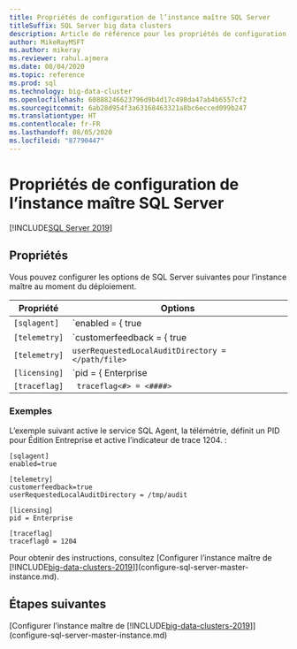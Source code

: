 ```yaml
---
title: Propriétés de configuration de l’instance maître SQL Server
titleSuffix: SQL Server big data clusters
description: Article de référence pour les propriétés de configuration pour une instance maître SQL Server.
author: MikeRayMSFT
ms.author: mikeray
ms.reviewer: rahul.ajmera
ms.date: 08/04/2020
ms.topic: reference
ms.prod: sql
ms.technology: big-data-cluster
ms.openlocfilehash: 60888246623796d9b4d17c498da47ab4b6557cf2
ms.sourcegitcommit: 6ab28d954f3a63168463321a8bc6ecced099b247
ms.translationtype: HT
ms.contentlocale: fr-FR
ms.lasthandoff: 08/05/2020
ms.locfileid: "87790447"
---
```

# <a name="sql-server-master-instance-configuration-properties"></a>Propriétés de configuration de l’instance maître SQL Server

[!INCLUDE[SQL Server 2019](../includes/applies-to-version/sqlserver2019.md)]

## <a name="properties"></a>Propriétés

Vous pouvez configurer les options de SQL Server suivantes pour l’instance maître au moment du déploiement.

|Propriété|Options|
| --- | --- |
|`[sqlagent]`|`enabled = { true | false }` |
|`[telemetry]`|`customerfeedback = { true | false }` |
|`[telemetry]`|`userRequestedLocalAuditDirectory = </path/file>`|
|`[licensing]`| `pid = { Enterprise | Developer }`|
|`[traceflag]`|` traceflag<#> = <####>`|

### <a name="examples"></a>Exemples

L’exemple suivant active le service SQL Agent, la télémétrie, définit un PID pour Édition Entreprise et active l’indicateur de trace 1204. :

```
[sqlagent]
enabled=true

[telemetry]
customerfeedback=true
userRequestedLocalAuditDirectory = /tmp/audit

[licensing]
pid = Enterprise

[traceflag]
traceflag0 = 1204
```

Pour obtenir des instructions, consultez [Configurer l’instance maître de [!INCLUDE[big-data-clusters-2019](../includes/ssbigdataclusters-ss-nover.md)]](configure-sql-server-master-instance.md).

## <a name="next-steps"></a>Étapes suivantes

[Configurer l’instance maître de [!INCLUDE[big-data-clusters-2019](../includes/ssbigdataclusters-ss-nover.md)]](configure-sql-server-master-instance.md)
